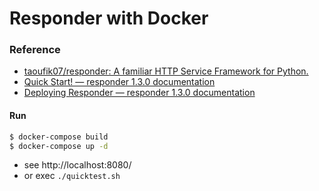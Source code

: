 Responder with Docker
=====================

### Reference
- [taoufik07/responder: A familiar HTTP Service Framework for Python\.](https://github.com/taoufik07/responder)
- [Quick Start\! — responder 1\.3\.0 documentation](https://responder.kennethreitz.org/en/latest/quickstart.html)
- [Deploying Responder — responder 1\.3\.0 documentation](https://responder.kennethreitz.org/en/latest/deployment.html#docker-deployment)


#### Run
```bash
$ docker-compose build
$ docker-compose up -d
```

- see http://localhost:8080/
- or exec `./quicktest.sh`

